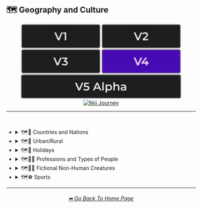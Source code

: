 <h2>🗺 Geography and Culture</h2>

<div align="center">

[<img src="/Images/Repo_Parts/Buttons/Version_Buttons/button_version_V1_inactive.webp?raw=true" alt="MidJourney V1" height="64" />](/Pages/MJ_V1/Style_Pages/Sphere/Geography_and_Culture.md)
[<img src="/Images/Repo_Parts/Buttons/Version_Buttons/button_version_V2_inactive.webp?raw=true" alt="MidJourney V2" height="64" />](/Pages/MJ_V2/Style_Pages/Sphere/Geography_and_Culture.md)
[<img src="/Images/Repo_Parts/Buttons/Version_Buttons/button_version_V3_inactive.webp?raw=true" alt="MidJourney V3" height="64" />](/Pages/MJ_V3/Style_Pages/Just_The_Style/Geography_and_Culture.md)
[<img src="/Images/Repo_Parts/Buttons/Version_Buttons/button_version_V4_active.webp?raw=true" alt="MidJourney V4" height="64" />](/Pages/MJ_V4/Style_Pages/Just_The_Style/Geography_and_Culture.md)
<br>
[<img src="/Images/Repo_Parts/Buttons/Version_Buttons/button_version_V5_Alpha_inactive_half.webp?raw=true" alt="MidJourney V5" height="64" />](/Pages/MJ_V5/Style_Pages/Just_The_Style/Geography_and_Culture.md)
[<img src="/Images/Repo_Parts/Buttons/Version_Buttons/button_version_niji_inactive_half.webp?raw=true" alt="Niji Journey" height="64" />](/Pages/Niji_Journey/Niji_V4/Style_Pages/Geography_and_Culture.md)

</div>

<hr>
<br>


- <details><summary>🗺🎌 Countries and Nations</summary><p><div align="center">

	| Country | Nation |
	| :-: | :-: |
	| <img src="/Images/MJ_V4/V4_Alpha_3.5/Midjourney_Styles/Country.webp?raw=true" width="256" /> | <img src="/Images/MJ_V4/V4_Alpha_3.5/Midjourney_Styles/Nation.webp?raw=true" width="256" /> |
	
	<br>

	| American-Style | American Realism |
	| :-: | :-: |
	| <img src="/Images/MJ_V4/V4_Alpha_3.5/Midjourney_Styles/American-Style.webp?raw=true" width="256" /> | <img src="/Images/MJ_V4/V4_Alpha_3.5/Midjourney_Styles/American_Realism.webp?raw=true" width="256" /> |

	<br>

	| Canadian-Style | Canadian Realism |
	| :-: | :-: |
	| <img src="/Images/MJ_V4/V4_Alpha_3.5/Midjourney_Styles/Canadian-Style.webp?raw=true" width="256" /> | <img src="/Images/MJ_V4/V4_Alpha_3.5/Midjourney_Styles/Canadian_Realism.webp?raw=true" width="256" /> |

	<br>

	| Europunk |
	| :-: |
	| <img src="/Images/MJ_V4/V4_Alpha_3.5/Midjourney_Styles/Europunk.webp?raw=true" width="256" /> |

	<br>

	| Brazilian-Style | Brazilian Realism |
	| :-: | :-: |
	| <img src="/Images/MJ_V4/V4_Alpha_3.5/Midjourney_Styles/Brazilian-Style.webp?raw=true" width="256" /> | <img src="/Images/MJ_V4/V4_Alpha_3.5/Midjourney_Styles/Brazilian_Realism.webp?raw=true" width="256" /> |

	<br>

	| Incan | Tiwanaku |
	| :-: | :-: |
	| <img src="/Images/MJ_V4/V4_Alpha_3.5/Midjourney_Styles/Incan.webp?raw=true" width="256" /> | <img src="/Images/MJ_V4/V4_Alpha_3.5/Midjourney_Styles/Tiwanaku.webp?raw=true" width="256" /> |
	
	<br>

	| Mexican-Style | Mexican Realism |
	| :-: | :-: |
	| <img src="/Images/MJ_V4/V4_Alpha_3.5/Midjourney_Styles/Mexican-Style.webp?raw=true" width="256" /> | <img src="/Images/MJ_V4/V4_Alpha_3.5/Midjourney_Styles/Mexican_Realism.webp?raw=true" width="256" /> |

	<br>

	| African-Style | African Realism |
	| :-: | :-: |
	| <img src="/Images/MJ_V4/V4_Alpha_3.5/Midjourney_Styles/African-Style.webp?raw=true" width="256" /> | <img src="/Images/MJ_V4/V4_Alpha_3.5/Midjourney_Styles/African_Realism.webp?raw=true" width="256" /> |

	<br>

	| Mali | Benin |
	| :-: | :-: |
	| <img src="/Images/MJ_V4/V4_Alpha_3.5/Midjourney_Styles/Mali.webp?raw=true" width="256" /> | <img src="/Images/MJ_V4/V4_Alpha_3.5/Midjourney_Styles/Benin.webp?raw=true" width="256" /> |
	
	<br>

	| Australian-Style | Australian Realism |
	| :-: | :-: |
	| <img src="/Images/MJ_V4/V4_Alpha_3.5/Midjourney_Styles/Australian-Style.webp?raw=true" width="256" /> | <img src="/Images/MJ_V4/V4_Alpha_3.5/Midjourney_Styles/Australian_Realism.webp?raw=true" width="256" /> |

	<br>

	| Spanish-Style | Spanish Realism |
	| :-: | :-: |
	| <img src="/Images/MJ_V4/V4_Alpha_3.5/Midjourney_Styles/Spanish-Style.webp?raw=true" width="256" /> | <img src="/Images/MJ_V4/V4_Alpha_3.5/Midjourney_Styles/Spanish_Realism.webp?raw=true" width="256" /> |

	<br>

	| French-Style | French Realism |
	| :-: | :-: |
	| <img src="/Images/MJ_V4/V4_Alpha_3.5/Midjourney_Styles/French-Style.webp?raw=true" width="256" /> | <img src="/Images/MJ_V4/V4_Alpha_3.5/Midjourney_Styles/French_Realism.webp?raw=true" width="256" /> |

	<br>

	| Italian-Style | Italian Realism |
	| :-: | :-: |
	| <img src="/Images/MJ_V4/V4_Alpha_3.5/Midjourney_Styles/Italian-Style.webp?raw=true" width="256" /> | <img src="/Images/MJ_V4/V4_Alpha_3.5/Midjourney_Styles/Italian_Realism.webp?raw=true" width="256" /> |

	<br>

	| Turkish-Style | Turkish Realism |
	| :-: | :-: |
	| <img src="/Images/MJ_V4/V4_Alpha_3.5/Midjourney_Styles/Turkish-Style.webp?raw=true" width="256" /> | <img src="/Images/MJ_V4/V4_Alpha_3.5/Midjourney_Styles/Turkish_Realism.webp?raw=true" width="256" /> |

	<br>

	| British-Style | British Realism |
	| :-: | :-: |
	| <img src="/Images/MJ_V4/V4_Alpha_3.5/Midjourney_Styles/British-Style.webp?raw=true" width="256" /> | <img src="/Images/MJ_V4/V4_Alpha_3.5/Midjourney_Styles/British_Realism.webp?raw=true" width="256" /> |

	<br>

	| German-Style | German Realism | German Romanticism |
	| :-: | :-: | :-: |
	| <img src="/Images/MJ_V4/V4_Alpha_3.5/Midjourney_Styles/German-Style.webp?raw=true" width="256" /> | <img src="/Images/MJ_V4/V4_Alpha_3.5/Midjourney_Styles/German_Realism.webp?raw=true" width="256" /> | <img src="/Images/MJ_V4/V4_Alpha_3.5/Midjourney_Styles/German_Romanticism.webp?raw=true" width="256" /> |

	<br>

	| Greek-Style | Greek Realism | Greek Icon |
	| :-: | :-: | :-: |
	| <img src="/Images/MJ_V4/V4_Alpha_3.5/Midjourney_Styles/Greek-Style.webp?raw=true" width="256" /> | <img src="/Images/MJ_V4/V4_Alpha_3.5/Midjourney_Styles/Greek_Realism.webp?raw=true" width="256" /> | <img src="/Images/MJ_V4/V4_Alpha_3.5/Midjourney_Styles/Greek_Icon.webp?raw=true" width="256" /> |

	<br>

	| Greek Mythology | Greek God | Greek Goddess |
	| :-: | :-: | :-: |
	| <img src="/Images/MJ_V4/V4_Alpha_3.5/Midjourney_Styles/Greek_Mythology.webp?raw=true" width="256" /> | <img src="/Images/MJ_V4/V4_Alpha_3.5/Midjourney_Styles/Greek_God.webp?raw=true" width="256" /> | <img src="/Images/MJ_V4/V4_Alpha_3.5/Midjourney_Styles/Greek_Goddess.webp?raw=true" width="256" /> |
	
	<br>

	| Polish-Style | Polish Realism |
	| :-: | :-: |
	| <img src="/Images/MJ_V4/V4_Alpha_3.5/Midjourney_Styles/Polish-Style.webp?raw=true" width="256" /> | <img src="/Images/MJ_V4/V4_Alpha_3.5/Midjourney_Styles/Polish_Realism.webp?raw=true" width="256" /> |

	<br>

	| Hungarian-Style | Hungarian Realism |
	| :-: | :-: |
	| <img src="/Images/MJ_V4/V4_Alpha_3.5/Midjourney_Styles/Hungarian-Style.webp?raw=true" width="256" /> | <img src="/Images/MJ_V4/V4_Alpha_3.5/Midjourney_Styles/Hungarian_Realism.webp?raw=true" width="256" /> |

	<br>

	| Swiss-Style | Swiss Realism |
	| :-: | :-: |
	| <img src="/Images/MJ_V4/V4_Alpha_3.5/Midjourney_Styles/Swiss-Style.webp?raw=true" width="256" /> | <img src="/Images/MJ_V4/V4_Alpha_3.5/Midjourney_Styles/Swiss_Realism.webp?raw=true" width="256" /> |

	<br>

	| Swedish-Style | Swedish Realism |
	| :-: | :-: |
	| <img src="/Images/MJ_V4/V4_Alpha_3.5/Midjourney_Styles/Swedish-Style.webp?raw=true" width="256" /> | <img src="/Images/MJ_V4/V4_Alpha_3.5/Midjourney_Styles/Swedish_Realism.webp?raw=true" width="256" /> |

	<br>

	| Irish-Style | Irish Realism |
	| :-: | :-: |
	| <img src="/Images/MJ_V4/V4_Alpha_3.5/Midjourney_Styles/Irish-Style.webp?raw=true" width="256" /> | <img src="/Images/MJ_V4/V4_Alpha_3.5/Midjourney_Styles/Irish_Realism.webp?raw=true" width="256" /> |

	<br>

	| Roman-Style | Roman Realism | Roman Icon |
	| :-: | :-: | :-: |
	| <img src="/Images/MJ_V4/V4_Alpha_3.5/Midjourney_Styles/Roman-Style.webp?raw=true" width="256" /> | <img src="/Images/MJ_V4/V4_Alpha_3.5/Midjourney_Styles/Roman_Realism.webp?raw=true" width="256" /> | <img src="/Images/MJ_V4/V4_Alpha_3.5/Midjourney_Styles/Roman_Icon.webp?raw=true" width="256" /> |

	<br>

	| Roman Mythology | Roman God | Roman Goddess |
	| :-: | :-: | :-: |
	| <img src="/Images/MJ_V4/V4_Alpha_3.5/Midjourney_Styles/Roman_Mythology.webp?raw=true" width="256" /> | <img src="/Images/MJ_V4/V4_Alpha_3.5/Midjourney_Styles/Roman_God.webp?raw=true" width="256" /> | <img src="/Images/MJ_V4/V4_Alpha_3.5/Midjourney_Styles/Roman_Goddess.webp?raw=true" width="256" /> |
	
	<br>

	| Dominican-Style | Dominican Realism |
	| :-: | :-: |
	| <img src="/Images/MJ_V4/V4_Alpha_3.5/Midjourney_Styles/Dominican-Style.webp?raw=true" width="256" /> | <img src="/Images/MJ_V4/V4_Alpha_3.5/Midjourney_Styles/Dominican_Realism.webp?raw=true" width="256" /> |

	<br>

	| Chinese-Style | Chinese Realism |
	| :-: | :-: |
	| <img src="/Images/MJ_V4/V4_Alpha_3.5/Midjourney_Styles/Chinese-Style.webp?raw=true" width="256" /> | <img src="/Images/MJ_V4/V4_Alpha_3.5/Midjourney_Styles/Chinese_Realism.webp?raw=true" width="256" /> |

	<br>
	
	| Tang Dynasty | Timurid |
	| :-: | :-: |
	| <img src="/Images/MJ_V4/V4_Alpha_3.5/Midjourney_Styles/Tang_Dynasty.webp?raw=true" width="256" /> | <img src="/Images/MJ_V4/V4_Alpha_3.5/Midjourney_Styles/Timurid.webp?raw=true" width="256" /> |

	<br>

	| Japanese | Taisho Period |
	| :-: | :-: |
	| <img src="/Images/MJ_V4/V4_Alpha_3.5/Midjourney_Styles/Japanese.webp?raw=true" width="256" /> | <img src="/Images/MJ_V4/V4_Alpha_3.5/Midjourney_Styles/Taisho_Period.webp?raw=true" width="256" /> |

	<br>

	| Japanese-Style | Japanese Realism | Japonism |
	| :-: | :-: | :-: |
	| <img src="/Images/MJ_V4/V4_Alpha_3.5/Midjourney_Styles/Japanese-Style.webp?raw=true" width="256" /> | <img src="/Images/MJ_V4/V4_Alpha_3.5/Midjourney_Styles/Japanese_Realism.webp?raw=true" width="256" /> | <img src="/Images/MJ_V4/V4_Alpha_3.5/Midjourney_Styles/Japonism.webp?raw=true" width="256" /> |

	<br>

	| Ukrainian-Style | Ukrainian Realism |
	| :-: | :-: |
	| <img src="/Images/MJ_V4/V4_Alpha_3.5/Midjourney_Styles/Ukrainian-Style.webp?raw=true" width="256" /> | <img src="/Images/MJ_V4/V4_Alpha_3.5/Midjourney_Styles/Ukrainian_Realism.webp?raw=true" width="256" /> |

	<br>

	| Indonesian-Style | Indonesian Realism |
	| :-: | :-: |
	| <img src="/Images/MJ_V4/V4_Alpha_3.5/Midjourney_Styles/Indonesian-Style.webp?raw=true" width="256" /> | <img src="/Images/MJ_V4/V4_Alpha_3.5/Midjourney_Styles/Indonesian_Realism.webp?raw=true" width="256" /> |

	<br>

	| Balinese | Tibetan | Khmer |
	| :-: | :-: | :-: |
	| <img src="/Images/MJ_V4/V4_Alpha_3.5/Midjourney_Styles/Balinese.webp?raw=true" width="256" /> | <img src="/Images/MJ_V4/V4_Alpha_3.5/Midjourney_Styles/Tibetan.webp?raw=true" width="256" /> | <img src="/Images/MJ_V4/V4_Alpha_3.5/Midjourney_Styles/Khmer.webp?raw=true" width="256" /> |
	
	<br>
	
	| Thai | Bagan |
	| :-: | :-: |
	| <img src="/Images/MJ_V4/V4_Alpha_3.5/Midjourney_Styles/Thai.webp?raw=true" width="256" /> | <img src="/Images/MJ_V4/V4_Alpha_3.5/Midjourney_Styles/Bagan.webp?raw=true" width="256" /> |
	
	<br>

	| Indian-Style | Indian Realism |
	| :-: | :-: |
	| <img src="/Images/MJ_V4/V4_Alpha_3.5/Midjourney_Styles/Indian-Style.webp?raw=true" width="256" /> | <img src="/Images/MJ_V4/V4_Alpha_3.5/Midjourney_Styles/Indian_Realism.webp?raw=true" width="256" /> |

	<br>

	| Bavarian |
	| :-: |
	| <img src="/Images/MJ_V4/V4_Alpha_3.5/Midjourney_Styles/Bavarian.webp?raw=true" width="256" /> |
	
	<br>
	
	| Minoan | Cycladic |
	| :-: | :-: |
	| <img src="/Images/MJ_V4/V4_Alpha_3.5/Midjourney_Styles/Minoan.webp?raw=true" width="256" /> | <img src="/Images/MJ_V4/V4_Alpha_3.5/Midjourney_Styles/Cycladic.webp?raw=true" width="256" /> |
	
	<br>
	
	| Puebloan | Armenian |
	| :-: | :-: |
	| <img src="/Images/MJ_V4/V4_Alpha_3.5/Midjourney_Styles/Puebloan.webp?raw=true" width="256" /> | <img src="/Images/MJ_V4/V4_Alpha_3.5/Midjourney_Styles/Armenian.webp?raw=true" width="256" /> |
	
	<br>

	| Russian-Style | Russian Realism |
	| :-: | :-: |
	| <img src="/Images/MJ_V4/V4_Alpha_3.5/Midjourney_Styles/Russian-Style.webp?raw=true" width="256" /> | <img src="/Images/MJ_V4/V4_Alpha_3.5/Midjourney_Styles/Russian_Realism.webp?raw=true" width="256" /> |

	<br>

	| Propaganda | American Propaganda | Soviet Propaganda |
	| :-: | :-: | :-: |
	| <img src="/Images/MJ_V4/V4_Alpha_3.5/Midjourney_Styles/Propaganda.webp?raw=true" width="256" /> | <img src="/Images/MJ_V4/V4_Alpha_3.5/Midjourney_Styles/American_Propaganda.webp?raw=true" width="256" /> | <img src="/Images/MJ_V4/V4_Alpha_3.5/Midjourney_Styles/Soviet_Propaganda.webp?raw=true" width="256" /> |

	<br>

	| Arabic | Caribbean | Mayan |
	| :-: | :-: | :-: |
	| <img src="/Images/MJ_V4/V4_Alpha_3.5/Midjourney_Styles/Arabic.webp?raw=true" width="256" /> | <img src="/Images/MJ_V4/V4_Alpha_3.5/Midjourney_Styles/Caribbean.webp?raw=true" width="256" /> | <img src="/Images/MJ_V4/V4_Alpha_3.5/Midjourney_Styles/Mayan.webp?raw=true" width="256" /> |

	<br>

	| Egyptian Art | Socialist Realism |
	| :-: | :-: |
	| <img src="/Images/MJ_V4/V4_Alpha_3.5/Midjourney_Styles/Egyptian_Art.webp?raw=true" width="256" /> | <img src="/Images/MJ_V4/V4_Alpha_3.5/Midjourney_Styles/Socialist_Realism.webp?raw=true" width="256" /> |

	<br>

	| Nordic Mythology |
	| :-: |
	| <img src="/Images/MJ_V4/V4_Alpha_3.5/Midjourney_Styles/Nordic_Mythology.webp?raw=true" width="256" /> |

	<br>
	
	| Victorian |
	| :-: |
	| <img src="/Images/MJ_V4/V4_Alpha_3.5/Midjourney_Styles/Victorian.webp?raw=true" width="256" /> |

	<br>

	| Byzantine | Byzantine Icon |
	| :-: | :-: |
	| <img src="/Images/MJ_V4/V4_Alpha_3.5/Midjourney_Styles/Byzantine.webp?raw=true" width="256" /> | <img src="/Images/MJ_V4/V4_Alpha_3.5/Midjourney_Styles/Byzantine_Icon.webp?raw=true" width="256" /> |

	<br>

	| Christian Icon |
	| :-: |
	| <img src="/Images/MJ_V4/V4_Alpha_3.5/Midjourney_Styles/Christian_Icon.webp?raw=true" width="256" /> |
	
  </div></p></details>


- <details><summary>🗺🌾 Urban/Rural</summary><p><div align="center">

  	| Urban | Urbancore | Urban Exploration |
	| :-: | :-: | :-: |
	| <img src="/Images/MJ_V4/V4_Alpha_3.5/Midjourney_Styles/Urban.webp?raw=true" width="256" /> | <img src="/Images/MJ_V4/V4_Alpha_3.5/Midjourney_Styles/Urbancore.webp?raw=true" width="256" /> | <img src="/Images/MJ_V4/V4_Alpha_3.5/Midjourney_Styles/Urban_Exploration.webp?raw=true" width="256" /> |
	
	<br>

	| Rural | Ruralcore |
	| :-: | :-: |
	| <img src="/Images/MJ_V4/V4_Alpha_3.5/Midjourney_Styles/Rural.webp?raw=true" width="256" /> | <img src="/Images/MJ_V4/V4_Alpha_3.5/Midjourney_Styles/Ruralcore.webp?raw=true" width="256" /> |

	<br>

    | Adventurecore | Hikecore | Prairiecore |
	| :-: | :-: | :-: |
	| <img src="/Images/MJ_V4/V4_Alpha_3.5/Midjourney_Styles/Adventurecore.webp?raw=true" width="256" /> | <img src="/Images/MJ_V4/V4_Alpha_3.5/Midjourney_Styles/Hikecore.webp?raw=true" width="256" /> | <img src="/Images/MJ_V4/V4_Alpha_3.5/Midjourney_Styles/Prairiecore.webp?raw=true" width="256" /> |

	<br>

	| Farmcore | Countrycore | Villagecore |
	| :-: | :-: | :-: |
	| <img src="/Images/MJ_V4/V4_Alpha_3.5/Midjourney_Styles/Farmcore.webp?raw=true" width="256" /> | <img src="/Images/MJ_V4/V4_Alpha_3.5/Midjourney_Styles/Countrycore.webp?raw=true" width="256" /> | <img src="/Images/MJ_V4/V4_Alpha_3.5/Midjourney_Styles/Villagecore.webp?raw=true" width="256" /> |

	<br>
	
	| Tavernwave | Cabincore | Cottagecore |
	| :-: | :-: | :-: |
	| <img src="/Images/MJ_V4/V4_Alpha_3.5/Midjourney_Styles/Tavernwave.webp?raw=true" width="256" /> | <img src="/Images/MJ_V4/V4_Alpha_3.5/Midjourney_Styles/Cabincore.webp?raw=true" width="256" /> | <img src="/Images/MJ_V4/V4_Alpha_3.5/Midjourney_Styles/Cottagecore.webp?raw=true" width="256" /> |

	<br>
	
	| Hermitpunk |
	| :-: |
	| <img src="/Images/MJ_V4/V4_Alpha_3.5/Midjourney_Styles/Hermitpunk.webp?raw=true" width="256" /> |

  </div></p></details>


- <details><summary>🗺🎄 Holidays</summary><p><div align="center">

	| Holiday |
	| :-: |
	| <img src="/Images/MJ_V4/V4_Alpha_3.5/Midjourney_Styles/Holiday.webp?raw=true" width="256" /> |
	
	<br>

	| Christmas | Santa | Elf |
	| :-: | :-: | :-: |
	| <img src="/Images/MJ_V4/V4_Alpha_3.5/Midjourney_Styles/Christmas.webp?raw=true" width="256" /> | <img src="/Images/MJ_V4/V4_Alpha_3.5/Midjourney_Styles/Santa.webp?raw=true" width="256" /> | <img src="/Images/MJ_V4/V4_Alpha_3.5/Midjourney_Styles/Elf.webp?raw=true" width="256" /> |

	<br>

	| Halloween |
	| :-: |
	| <img src="/Images/MJ_V4/V4_Alpha_3.5/Midjourney_Styles/Halloween.webp?raw=true" width="256" /> |

  </div></p></details>


- <details><summary>🗺🐱‍👤 Professions and Types of People</summary><p><div align="center">

    | Boss | Master |
    | :-: | :-: |
    | <img src="/Images/MJ_V4/V4_Alpha_3.5/Midjourney_Styles/Boss.webp?raw=true" width="256" /> | <img src="/Images/MJ_V4/V4_Alpha_3.5/Midjourney_Styles/Master.webp?raw=true" width="256" /> |

	<br>

    | Police |
    | :-: |
    | <img src="/Images/MJ_V4/V4_Alpha_3.5/Midjourney_Styles/Police.webp?raw=true" width="256" /> |

	<br>

	| Warrior | Samurai | Samurai Warrior |
	| :-: | :-: | :-: |
    | <img src="/Images/MJ_V4/V4_Alpha_3.5/Midjourney_Styles/Warrior.webp?raw=true" width="256" /> | <img src="/Images/MJ_V4/V4_Alpha_3.5/Midjourney_Styles/Samurai.webp?raw=true" width="256" /> | <img src="/Images/MJ_V4/V4_Alpha_3.5/Midjourney_Styles/Samurai_Warrior.webp?raw=true" width="256" /> |

	<br>
	
	| Artist | Bard | Cleric |
	| :-: | :-: | :-: |
	| <img src="/Images/MJ_V4/V4_Alpha_3.5/Midjourney_Styles/Artist.webp?raw=true" width="256" /> | <img src="/Images/MJ_V4/V4_Alpha_3.5/Midjourney_Styles/Bard.webp?raw=true" width="256" /> | <img src="/Images/MJ_V4/V4_Alpha_3.5/Midjourney_Styles/Cleric.webp?raw=true" width="256" /> |

	<br>

	| Clownpunk | Clowncore |
	| :-: | :-: |
	| <img src="/Images/MJ_V4/V4_Alpha_3.5/Midjourney_Styles/Clownpunk.webp?raw=true" width="256" /> | <img src="/Images/MJ_V4/V4_Alpha_3.5/Midjourney_Styles/Clowncore.webp?raw=true" width="256" /> |

	<br>

    | Caveman | Viking | Pilgrim |
    | :-: | :-: | :-: |
    | <img src="/Images/MJ_V4/V4_Alpha_3.5/Midjourney_Styles/Caveman.webp?raw=true" width="256" /> | <img src="/Images/MJ_V4/V4_Alpha_3.5/Midjourney_Styles/Viking.webp?raw=true" width="256" /> | <img src="/Images/MJ_V4/V4_Alpha_3.5/Midjourney_Styles/Pilgrim.webp?raw=true" width="256" /> |

	<br>

	| Quarterback |
	| :-: |
	| <img src="/Images/MJ_V4/V4_Alpha_3.5/Midjourney_Styles/Quarterback.webp?raw=true" width="256" /> |
	
	<br>

	| Catholicpunk |
	| :-: |
	| <img src="/Images/MJ_V4/V4_Alpha_3.5/Midjourney_Styles/Catholicpunk.webp?raw=true" width="256" /> |

	<br>

	| Poetcore | Scoutcore |
	| :-: | :-: |
	| <img src="/Images/MJ_V4/V4_Alpha_3.5/Midjourney_Styles/Poetcore.webp?raw=true" width="256" /> | <img src="/Images/MJ_V4/V4_Alpha_3.5/Midjourney_Styles/Scoutcore.webp?raw=true" width="256" /> |

	<br>

	| Kingcore | Princecore | Princesscore |
	| :-: | :-: | :-: |
	| <img src="/Images/MJ_V4/V4_Alpha_3.5/Midjourney_Styles/Kingcore.webp?raw=true" width="256" /> | <img src="/Images/MJ_V4/V4_Alpha_3.5/Midjourney_Styles/Princecore.webp?raw=true" width="256" /> | <img src="/Images/MJ_V4/V4_Alpha_3.5/Midjourney_Styles/Princesscore.webp?raw=true" width="256" /> |

	<br>

	| Royalcore | Knightcore |
	| :-: | :-: |
	| <img src="/Images/MJ_V4/V4_Alpha_3.5/Midjourney_Styles/Royalcore.webp?raw=true" width="256" /> | <img src="/Images/MJ_V4/V4_Alpha_3.5/Midjourney_Styles/Knightcore.webp?raw=true" width="256" /> |

	<br>

	| Roguecore | Villaincore |
	| :-: | :-: |
	| <img src="/Images/MJ_V4/V4_Alpha_3.5/Midjourney_Styles/Roguecore.webp?raw=true" width="256" /> | <img src="/Images/MJ_V4/V4_Alpha_3.5/Midjourney_Styles/Villaincore.webp?raw=true" width="256" /> |

	<br>
	
	| Kidcore | Tweencore | Grandparentcore |
	| :-: | :-: | :-: |
	| <img src="/Images/MJ_V4/V4_Alpha_3.5/Midjourney_Styles/Kidcore.webp?raw=true" width="256" /> | <img src="/Images/MJ_V4/V4_Alpha_3.5/Midjourney_Styles/Tweencore.webp?raw=true" width="256" /> | <img src="/Images/MJ_V4/V4_Alpha_3.5/Midjourney_Styles/Grandparentcore.webp?raw=true" width="256" /> |

	<br>

	| Brocore |
	| :-: |
	| <img src="/Images/MJ_V4/V4_Alpha_3.5/Midjourney_Styles/Brocore.webp?raw=true" width="256" /> |

	<br>

	<table>
		<tr><th>John Cena</th><tr>
		<tr height=256><td width=256></td></tr>
	</table>
	
  </div></p></details>


- <details><summary>🗺🧜‍♀️ Fictional Non-Human Creatures</summary><p><div align="center">

	| Entities |
	| :-: |
	| <img src="/Images/MJ_V4/V4_Alpha_3.5/Midjourney_Styles/Entities.webp?raw=true" width="256" /> |

	<br>
	
    | Goblin | Halfling |
    | :-: | :-: |
    | <img src="/Images/MJ_V4/V4_Alpha_3.5/Midjourney_Styles/Goblin.webp?raw=true" width="256" /> | <img src="/Images/MJ_V4/V4_Alpha_3.5/Midjourney_Styles/Halfling.webp?raw=true" width="256" /> |
	
	<br>
	
	| Warlock | Wizard |
	| :-: | :-: |
	| <img src="/Images/MJ_V4/V4_Alpha_3.5/Midjourney_Styles/Warlock.webp?raw=true" width="256" /> | <img src="/Images/MJ_V4/V4_Alpha_3.5/Midjourney_Styles/Wizard.webp?raw=true" width="256" /> |

	<br>
	
	| Elf | Orc |
	| :-: | :-: |
	| <img src="/Images/MJ_V4/V4_Alpha_3.5/Midjourney_Styles/Elf.webp?raw=true" width="256" /> | <img src="/Images/MJ_V4/V4_Alpha_3.5/Midjourney_Styles/Orc.webp?raw=true" width="256" /> |
	
	<br>
	
	| Mermaid |
	| :-: |
	| <img src="/Images/MJ_V4/V4_Alpha_3.5/Midjourney_Styles/Mermaid.webp?raw=true" width="256" /> |

  </div></p></details>


- <details><summary>🗺⚽ Sports</summary><p><div align="center">

	| Sport | Sports |
	| :-: | :-: |
	| <img src="/Images/MJ_V4/V4_Alpha_3.5/Midjourney_Styles/Sport.webp?raw=true" width="256" /> | <img src="/Images/MJ_V4/V4_Alpha_3.5/Midjourney_Styles/Sports.webp?raw=true" width="256" /> |
	
	<br>

	| Basketball | Baseball | Football |
	| :-: | :-: | :-: |
	| <img src="/Images/MJ_V4/V4_Alpha_3.5/Midjourney_Styles/Basketball.webp?raw=true" width="256" /> | <img src="/Images/MJ_V4/V4_Alpha_3.5/Midjourney_Styles/Baseball.webp?raw=true" width="256" /> | <img src="/Images/MJ_V4/V4_Alpha_3.5/Midjourney_Styles/Football.webp?raw=true" width="256" /> |
	
	<br>
	
	| Soccer | Soccer Ball |
	| :-: | :-: |
	| <img src="/Images/MJ_V4/V4_Alpha_3.5/Midjourney_Styles/Soccer.webp?raw=true" width="256" /> | <img src="/Images/MJ_V4/V4_Alpha_3.5/Midjourney_Styles/Soccer_Ball.webp?raw=true" width="256" /> |
	
	<br>
	
	| Golf | Golf Ball |
	| :-: | :-: |
	| <img src="/Images/MJ_V4/V4_Alpha_3.5/Midjourney_Styles/Golf.webp?raw=true" width="256" /> | <img src="/Images/MJ_V4/V4_Alpha_3.5/Midjourney_Styles/Golf_Ball.webp?raw=true" width="256" /> |
	
	<br>
	
	| Tennis | Tennis Ball |
	| :-: | :-: |
	| <img src="/Images/MJ_V4/V4_Alpha_3.5/Midjourney_Styles/Tennis.webp?raw=true" width="256" /> | <img src="/Images/MJ_V4/V4_Alpha_3.5/Midjourney_Styles/Tennis_Ball.webp?raw=true" width="256" /> |
	
	<br>
	
	| Hockey | Hockey Puck |
	| :-: | :-: |
	| <img src="/Images/MJ_V4/V4_Alpha_3.5/Midjourney_Styles/Hockey.webp?raw=true" width="256" /> | <img src="/Images/MJ_V4/V4_Alpha_3.5/Midjourney_Styles/Hockey_Puck.webp?raw=true" width="256" /> |

	<br>
	
	| Volleyball |
	| :-: |
	| <img src="/Images/MJ_V4/V4_Alpha_3.5/Midjourney_Styles/Volleyball.webp?raw=true" width="256" /> |

	<br>

	| Rugby | Rugby-Ball |
	| :-: | :-: |
	| <img src="/Images/MJ_V4/V4_Alpha_3.5/Midjourney_Styles/Rugby.webp?raw=true" width="256" /> | <img src="/Images/MJ_V4/V4_Alpha_3.5/Midjourney_Styles/Rugby-Ball.webp?raw=true" width="256" /> |
	
	<br>
	
	| Skydiving |
	| :-: |
	| <img src="/Images/MJ_V4/V4_Alpha_3.5/Midjourney_Styles/Skydiving.webp?raw=true" width="256" /> |

  </div></p></details>


<hr><!--------------->
<div align="center">
<h6><a href="/README.md">⬅ Go Back To Home Page</a></h6>
</div>